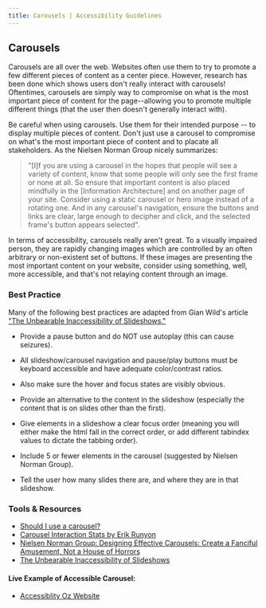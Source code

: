 ```yaml
---
title: Carousels | Accessibility Guidelines
---
```


## Carousels

Carousels are all over the web. Websites often use them to try to promote a few different pieces of content as a center piece. However, research has been done which shows users don't really interact with carousels! Oftentimes, carousels are simply way to compromise on what is the most important piece of content for the page--allowing you to promote multiple different things (that the user then doesn't generally interact with).

Be careful when using carousels. Use them for their intended purpose -- to display multiple pieces of content. Don't just use a carousel to compromise on what's the most important piece of content and to placate all stakeholders. As the Nielsen Norman Group nicely summarizes:

> "[I]f you are using a carousel in the hopes that people will see a variety of content, know that some people will only see the first frame or none at all. So ensure that important content is also placed mindfully in the [Information Architecture] and on another page of your site. Consider using a static carousel or hero image instead of a rotating one. And in any carousel's navigation, ensure the buttons and links are clear, large enough to decipher and click, and the selected frame's button appears selected".

In terms of accessibility, carousels really aren't great. To a visually impaired person, they are rapidly changing images which are controlled by an often arbitrary or non-existent set of buttons. If these images are presenting the most important content on your website, consider using something, well, more accessible, and that's not relaying content through an image.

### Best Practice

Many of the following best practices are adapted from Gian Wild's article ["The Unbearable Inaccessibility of Slideshows."](https://www.sitepoint.com/unbearable-accessible-slideshow/)

* Provide a pause button and do NOT use autoplay (this can cause seizures).

* All slideshow/carousel navigation and pause/play buttons must be keyboard accessible and have adequate color/contrast ratios.

* Also make sure the hover and focus states are visibly obvious.

* Provide an alternative to the content in the slideshow (especially the content that is on slides other than the first).

* Give elements in a slideshow a clear focus order (meaning you will either make the html fall in the correct order, or add different tabindex values to dictate the tabbing order).

* Include 5 or fewer elements in the carousel (suggested by Nielsen Norman Group).

* Tell the user how many slides there are, and where they are in that slideshow.

### Tools &amp; Resources
* [Should I use a carousel?](http://www.shouldiuseacarousel.com/)
* [Carousel Interaction Stats by Erik Runyon](https://erikrunyon.com/2013/01/carousel-stats/)
* [Nielsen Norman Group: Designing Effective Carousels: Create a Fanciful Amusement, Not a House of Horrors](https://www.nngroup.com/articles/designing-effective-carousels/)
* [The Unbearable Inaccessibility of Slideshows](https://www.sitepoint.com/unbearable-accessible-slideshow/)

#### Live Example of Accessible Carousel:
* [Accessiblity Oz Website](http://www.accessibilityoz.com/)

